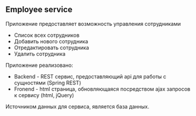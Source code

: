 ## Employee service

Приложение предоставляет возможность управления сотрудниками
 - Список всех сотрудников
 - Добавить нового сотрудника
 - Отредактировать сотрудника
 - Удалить сотрудника

Приложение реализовано:
 - Backend - REST сервис, предоставляющий api для работы с сущностями (Spring REST)
 - Fronend - html страница, обновляющаяся посредством ajax запросов к сервису (html, jQuery)

Источником данных для сервиса, является база данных.
